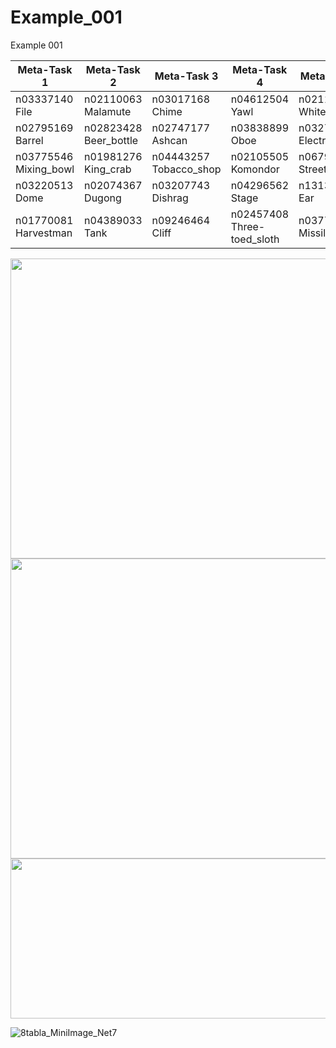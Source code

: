 # Example_001
Example 001

|Meta-Task 1           |Meta-Task 2          |Meta-Task 3           |Meta-Task 4                |Meta-Task 5               |
|----------------------|---------------------|----------------------|---------------------------|--------------------------|
|n03337140	File	     |n02110063	Malamute	 |n03017168	Chime		    |n04612504	Yawl	          |n02114548	White_wolf     |
|n02795169	Barrel		 |n02823428	Beer_bottle|n02747177	Ashcan		  |n03838899	Oboe		        |n03272010	Electric_guitar|
|n03775546	Mixing_bowl|n01981276	King_crab	 |n04443257	Tobacco_shop|n02105505	Komondor		    |n06794110	Street_sign    |
|n03220513	Dome		   |n02074367	Dugong		 |n03207743	Dishrag		  |n04296562	Stage		        |n13133613	Ear            |
|n01770081	Harvestman |n04389033	Tank		   |n09246464	Cliff		    |n02457408	Three-toed_sloth|n03773504	Missile        |






<img src="https://user-images.githubusercontent.com/101822861/158867652-a13f21bb-46f2-444d-938e-ef845f39c8fd.jpg" width="1024" height="480">



<img src="https://user-images.githubusercontent.com/101822861/158875506-0c256ab1-79aa-467b-8233-b2d7930605a7.jpg" width="1024" height="480">


<img src="https://user-images.githubusercontent.com/101822861/158876226-eb615283-a770-4aa3-b5ec-46de593add7a.jpg" width="512" height="256">


![8tabla_MiniImage_Net7](https://user-images.githubusercontent.com/101822861/158877272-0b969dcb-7650-4ba7-86c1-e966095b7238.jpg)
